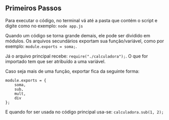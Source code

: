 ## Primeiros Passos

Para executar o código, no terminal vá até a pasta que contém o script e digite como no exemplo: `node app.js`

Quando um código se torna grande demais, ele pode ser dividido em módulos. Os arquivos secundários exportam sua função/variável, como por exemplo: `module.exports = soma;`.

Já o arquivo principal recebe: `require("./calculadora");`. O que for importado tem que ser atribuído a uma variável. 

Caso seja mais de uma função, exportar fica da seguinte forma:

```
module.exports = {
    soma,
    sub,
    mult,
    div
};
```

E quando for ser usada no código principal usa-se: `calculadora.sub(1, 2);`